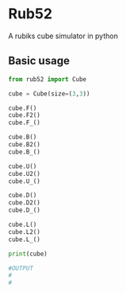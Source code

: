 # Rub52

A rubiks cube simulator in python

## Basic usage
```python
from rub52 import Cube

cube = Cube(size=(3,3))

cube.F()
cube.F2()
cube.F_()

cube.B()
cube.B2()
cube.B_()

cube.U()
cube.U2()
cube.U_()

cube.D()
cube.D2()
cube.D_()

cube.L()
cube.L2()
cube.L_()

print(cube)

#OUTPUT
#
#
```
